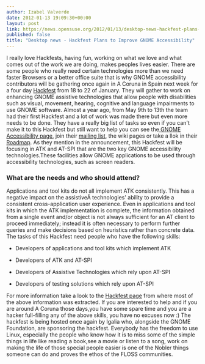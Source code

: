 ```yaml
---
author: Izabel Valverde
date: 2012-01-13 19:09:30+00:00
layout: post
link: https://news.opensuse.org/2012/01/13/desktop-news-hackfest-plans-to-improve-gnome-accessibility/
published: false
title: "Desktop news - Hackfest Plans to Improve GNOME Accessibility"
---
```



I really love Hackfests, having fun, working on what we love and what comes out of the work we are doing, makes peoples lives easier. There are some people who really need certain technologies more than we need faster Browsers or a better office suite that is why GNOME accessibility contributors will be gathering once again in A Coruna in Spain next week for a four day [Hackfest](https://live.gnome.org/Hackfests/ATK2011) from 18 to 22 of January. They will gather to work on enhancing GNOME assistive technologies that allow people with disabilities such as visual, movement, hearing, cognitive and language impairments to use GNOME software. Almost a year ago, from May 9th to 13th the team had their first Hackfest and a lot of work was made there but even more needs to be done. They have a really big list of tasks so even if you can't make it to this Hackfest but still want to help you can see the[ GNOME Accessibility page](http://projects.gnome.org/accessibility/), join their [mailing list](gnome-accessibility-list@gnome.org), the wiki pages or take a llok in their [Roadmap](https://live.gnome.org/Accessibility/Roadmap).
As they mention in the announcement, this Hackfest will be focusing in ATK and AT-SPI that are the two key GNOME accessibility technologies.These facilities allow GNOME applications to be used through accessibility technologies, such as screen readers.





### What are the needs and who should attend?


Applications and tool kits do not all implement ATK consistently. This has a negative impact on the assistiveÂ technologies' ability to provide a consistent cross-application user experience. Even in applications and tool kits in which the ATK implementation is complete, the information obtained from a single event and/or object is not always sufficient for an AT client to proceed immediately; instead it is often necessary to perform further queries and make decisions based on heuristics rather than concrete data. The tasks of this Hackfest need people who have the following skills:



	
  * Developers of applications and tool kits which implement ATK

	
  * Developers of ATK and AT-SPI

	
  * Developers of Assistive Technologies which rely upon AT-SPI

	
  * Developers of testing solutions which rely upon AT-SPI


For more information take a look to the [Hackfest page](https://live.gnome.org/Hackfests/ATK2011) from where most of the above information was extracted. If you are interested to help and if you are around A Coruna those days,you have some spare time and you are a hacker full-filling any of the above skills, you have no excuses now :) The hackfest is being hosted once again by Igalia who, alongside the GNOME Foundation, are sponsoring the hackfest. Everybody has the freedom to use Linux, especially the people who know how it is to miss some of the simple things in life like reading a book,see a movie or listen to a song, work on making the life of those special people easier is one of the Nobler things someone can do and proves the ethos of the FLOSS communities.



		

